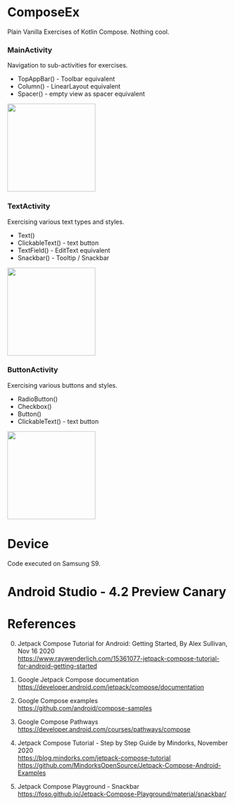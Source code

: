 # ComposeEx
Plain Vanilla Exercises of Kotlin Compose.  Nothing cool.

### MainActivity
Navigation to sub-activities for exercises.
- TopAppBar() - Toolbar equivalent 
- Column() - LinearLayout equivalent 
- Spacer() - empty view as spacer equivalent 
<img width="200" src="https://user-images.githubusercontent.com/1282659/115166106-0461c200-a077-11eb-98db-90844569a488.png">

### TextActivity
Exercising various text types and styles. 
- Text() 
- ClickableText() - text button 
- TextField() - EditText equivalent 
- Snackbar() - Tooltip / Snackbar
<img width="200" src="https://user-images.githubusercontent.com/1282659/115166898-02016700-a07b-11eb-9133-7bcea1f346ef.png">

### ButtonActivity
Exercising various buttons and styles.
- RadioButton()
- Checkbox()
- Button() 
- ClickableText() - text button 
<img width="200" src="https://user-images.githubusercontent.com/1282659/115168225-c3ba7680-a07f-11eb-93fc-e1122f8420d3.png">

# Device
Code executed on Samsung S9.

# Android Studio - 4.2 Preview Canary

# References

0. Jetpack Compose Tutorial for Android: Getting Started, By Alex Sullivan, Nov 16 2020 \
https://www.raywenderlich.com/15361077-jetpack-compose-tutorial-for-android-getting-started

1. Google Jetpack Compose documentation \
https://developer.android.com/jetpack/compose/documentation

2. Google Compose examples \
https://github.com/android/compose-samples

3. Google Compose Pathways \
https://developer.android.com/courses/pathways/compose

4. Jetpack Compose Tutorial - Step by Step Guide by Mindorks, November 2020 \
https://blog.mindorks.com/jetpack-compose-tutorial \
https://github.com/MindorksOpenSource/Jetpack-Compose-Android-Examples

5. Jetpack Compose Playground - Snackbar \
https://foso.github.io/Jetpack-Compose-Playground/material/snackbar/
